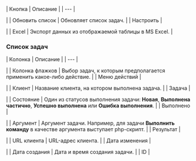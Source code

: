 | Кнопка | Описание |
| --- |

|
| Обновить список | Обновляет список задач. |
| Настроить |

|
| Excel | Экспорт данных из отображаемой таблицы в MS Excel. |

### Список задач

| Колонка | Описание |
| --- |

|
| Колонка флажков | Выбор задач, к которым предполагается применить какое-либо действие. |
| Меню действий |

|
| Клиент | Название клиента, на котором выполнена задача. |
| Задача |

|
| Состояние | Один из статусов выполнения задачи: **Новая**, **Выполнена частично**, **Успешно выполнена** или **Ошибка выполнения**. |
| Выполнено |

|
| Аргумент | Аргумент задачи. Например, для задачи **Выполнить команду** в качестве аргумента выступает php-скрипт. |
| Результат |

|
| URL клиента | URL-адрес клиента. |
| Дата изменения |

|
| Дата создания | Дата и время создания задачи. |
| ID |